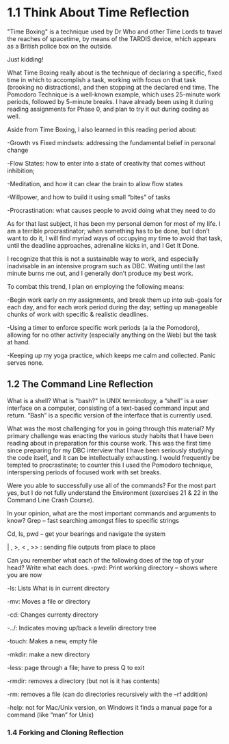# 1.1 Think About Time Reflection

"Time Boxing" is a technique used by Dr Who and other Time Lords to travel the reaches of spacetime, by means of the TARDIS device, which appears as a British police box on the outside.

Just kidding!

What Time Boxing really about is the technique of declaring a specific, fixed time in which to accomplish a task, working with focus on that task (brooking no distractions), and then stopping at the declared end time.  The Pomodoro Technique is a well-known example, which uses 25-minute work periods, followed by 5-minute breaks. I have already been using it during reading assignments for Phase 0, and plan to try it out during coding as well.

Aside from Time Boxing, I also learned in this reading period about:

-Growth vs Fixed mindsets: addressing the fundamental belief in personal change

-Flow States: how to enter into a state of creativity that comes without inhibition;

-Meditation, and how it can clear the brain to allow flow states

-Willpower, and how to build it using small “bites” of tasks

-Procrastination: what causes people to avoid doing what they need to do

As for that last subject, it has been my personal demon for most of my life. I am a terrible procrastinator; when something has to be done, but I don’t want to do it, I will find myriad ways of occupying my time to avoid that task, until the deadline approaches, adrenaline kicks in, and I Get It Done.

I recognize that this is not a sustainable way to work, and especially inadvisable in an intensive program such as DBC. Waiting until the last minute burns me out, and I generally don’t produce my best work.

To combat this trend, I plan on employing the following means:

-Begin work early on my assignments, and break them up into sub-goals for each day, and for each work period during the day; setting up manageable chunks of work with specific & realistic deadlines.

-Using a timer to enforce specific work periods (a la the Pomodoro), allowing for no other activity (especially anything on the Web) but the task at hand.

-Keeping up my yoga practice, which keeps me calm and collected. Panic serves none.

## 1.2 The Command Line Reflection


What is a shell? What is "bash?"
In UNIX terminology, a “shell” is a user interface on a computer, consisting of a text-based command input and return. “Bash” is a specific version of the interface that is currently used.

What was the most challenging for you in going through this material?
My primary challenge was enacting the various study habits that I have been reading about in preparation for this course work. This was the first time since preparing for my DBC interview that I have been seriously studying the code itself, and it can be intellectually exhausting. I would frequently be tempted to procrastinate; to counter this I used the Pomodoro technique, interspersing periods of focused work with set breaks.

Were you able to successfully use all of the commands?
For the most part yes, but I do not fully understand the Environment (exercises 21 & 22 in the Command Line Crash Course).

In your opinion, what are the most important commands and arguments to know?
Grep – fast searching amongst files to specific strings

Cd, ls, pwd – get your bearings and navigate the system

| , >, < , >> : sending file outputs from place to place

Can you remember what each of the following does of the top of your head? Write what each does.
-pwd: Print working directory – shows where you are now

-ls: Lists What is in current directory

-mv: Moves a file or directory

-cd: Changes currenty directory

-../: Indicates moving up/back a levelin directory tree

-touch: Makes a new, empty file

-mkdir: make a new directory

-less: page through a file; have to press Q to exit

-rmdir: removes a directory (but not is it has contents)

-rm: removes a file (can do directories recursively with the –rf addition)

-help: not for Mac/Unix version, on Windows it finds a manual page for a command (like “man” for Unix)

### 1.4 Forking and Cloning Reflection